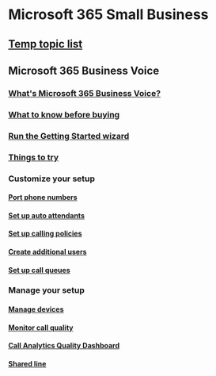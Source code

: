 # Microsoft 365 Small Business
## [Temp topic list](topic-list.md)
## Microsoft 365 Business Voice
### [What's Microsoft 365 Business Voice?](voice/whats-business-voice.md)
### [What to know before buying](voice/what-to-know.md)
### [Run the Getting Started wizard](voice/use-getting-started-wizard.md)
### [Things to try](voice/things-to-try.md)
### Customize your setup
#### [Port phone numbers](voice/port-phone-numbers.md)
#### [Set up auto attendants](voice/set-up-auto-attendants.md)
#### [Set up calling policies](voice/set-up-calling-policies.md)
#### [Create additional users](voice/create-users.md)
#### [Set up call queues](voice/set-up-call-queues.md)
### Manage your setup
#### [Manage devices](voice/manage-devices.md)
#### [Monitor call quality](voice/monitor-quality.md)
#### [Call Analytics Quality Dashboard](voice/analytics-dashboard.md)
#### [Shared line](voice/shared-line.md)
